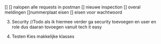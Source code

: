 
[]
[] nalopen alle requests in postman
[] nieuwe inspection
[] overal meldingen
[]nummerplaat eisen
[] eisen voor wachtwoord


3. Security
   //Todo als ik hiermee verder ga security toevoegen en user en role dus daaran tovoegen vanuit tech it easy


4. Testen
Kies makkelijke klasses 

